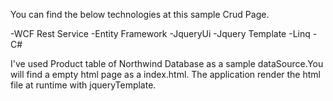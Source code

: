 You can find the below technologies at this sample Crud Page.

-WCF Rest Service
-Entity Framework
-JqueryUi
-Jquery Template
-Linq
-C#

I've used Product table of Northwind Database as a sample dataSource.You will find a empty html page as a index.html.
The application render the html file at runtime with jqueryTemplate.




